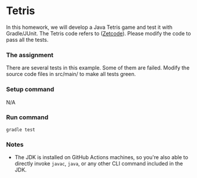 # Tetris
In this homework, we will develop a Java Tetris game and test it with Gradle/JUnit. The Tetris code refers to ([Zetcode](https://zetcode.com/javagames/tetris/)). Please modify the code to pass all the tests.

### The assignment
There are several tests in this example. Some of them are failed. Modify the source code files in src/main/ to make all tests green.

### Setup command
N/A

### Run command
`gradle test`

### Notes
- The JDK is installed on GitHub Actions machines, so you're also able to directly invoke `javac`, `java`, or any other CLI command included in the JDK. 
